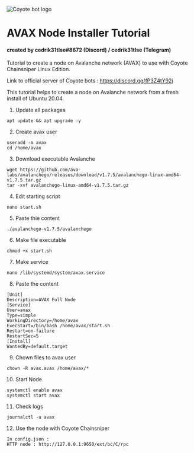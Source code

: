 
![Coyote bot logo](https://pbs.twimg.com/profile_images/1437957467225268226/a_qfpwtb_400x400.jpg "Logo Coyote bot logo")
# AVAX Node Installer Tutorial

#### created by cedrik31tlse#8672 (Discord) / cedrik31tlse (Telegram)

Tutorial to create a node on Avalanche network (AVAX) to use with Coyote Chainsniper Linux Edition.

Link to official server of Coyote bots : https://discord.gg/fP3Z4tY92j

This tutorial helps to create a node on Avalanche network from a fresh install of Ubuntu 20.04.

1. Update all packages

```
apt update && apt upgrade -y
```

2. Create avax user

```
useradd -m avax
cd /home/avax
```

3. Download executable Avalanche

```
wget https://github.com/ava-labs/avalanchego/releases/download/v1.7.5/avalanchego-linux-amd64-v1.7.5.tar.gz
tar -xvf avalanchego-linux-amd64-v1.7.5.tar.gz
```

4. Edit starting script

```
nano start.sh
```

5. Paste thie content

```
./avalanchego-v1.7.5/avalanchego
```

6. Make file executable

```
chmod +x start.sh
```

7. Make service

```
nano /lib/systemd/system/avax.service
```

8. Paste the content

```
[Unit]
Description=AVAX Full Node
[Service]
User=avax
Type=simple
WorkingDirectory=/home/avax
ExecStart=/bin/bash /home/avax/start.sh
Restart=on-failure
RestartSec=5
[Install]
WantedBy=default.target
```

9. Chown files to avax user

```
chown -R avax.avax /home/avax/*
```

10. Start Node

```
systemctl enable avax
systemctl start avax
```

11. Check logs

```
journalctl -u avax
```

12. Use the node with Coyote Chainsniper 

```
In config.json : 
HTTP node : http://127.0.0.1:9650/ext/bc/C/rpc
```
